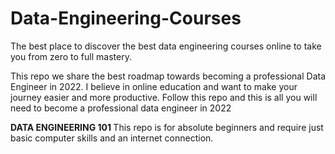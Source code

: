 # Data-Engineering-Courses
The best place to discover the best data engineering courses online to take you from zero to full mastery.

This repo we share the best roadmap towards becoming a professional Data Engineer in 2022. I believe in online education and want to make your journey easier and more productive. Follow this repo and this is all you will need to become a professional data engineer in 2022

<b> DATA ENGINEERING 101 </b> 
This repo is for absolute beginners and require just basic computer skills and an internet connection.
